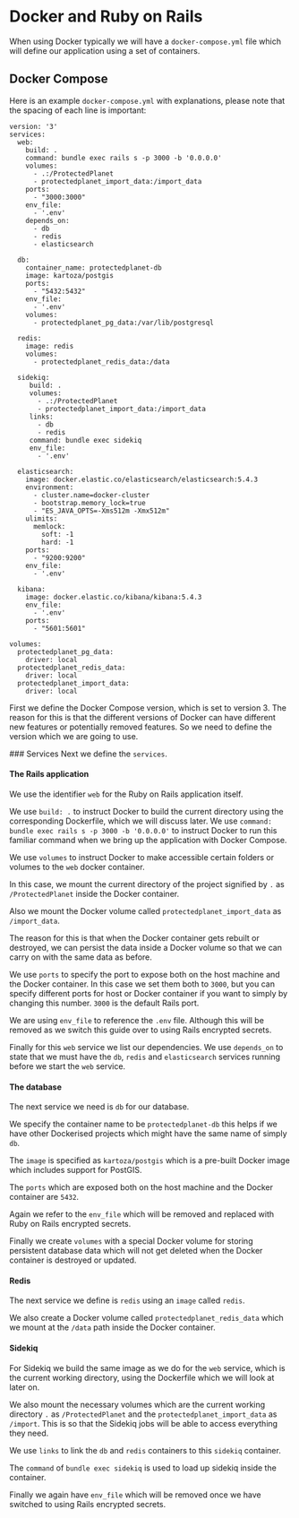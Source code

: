 # Docker and Ruby on Rails

When using Docker typically we will have a `docker-compose.yml` file which will define our application using a set of containers.

## Docker Compose
Here is an example `docker-compose.yml` with explanations, please note that the spacing of each line is important:

```
version: '3'
services:
  web:
    build: .
    command: bundle exec rails s -p 3000 -b '0.0.0.0'
    volumes:
      - .:/ProtectedPlanet
      - protectedplanet_import_data:/import_data
    ports:
      - "3000:3000"
    env_file:
      - '.env'
    depends_on:
      - db
      - redis
      - elasticsearch

  db:
    container_name: protectedplanet-db
    image: kartoza/postgis
    ports:
      - "5432:5432"
    env_file:
      - '.env'
    volumes:
      - protectedplanet_pg_data:/var/lib/postgresql

  redis:
    image: redis
    volumes:
      - protectedplanet_redis_data:/data

  sidekiq:
     build: .
     volumes:
       - .:/ProtectedPlanet
       - protectedplanet_import_data:/import_data
     links:
       - db
       - redis
     command: bundle exec sidekiq
     env_file:
       - '.env'

  elasticsearch:
    image: docker.elastic.co/elasticsearch/elasticsearch:5.4.3
    environment:
      - cluster.name=docker-cluster
      - bootstrap.memory_lock=true
      - "ES_JAVA_OPTS=-Xms512m -Xmx512m"
    ulimits:
      memlock:
        soft: -1
        hard: -1
    ports:
      - "9200:9200"
    env_file:
      - '.env'

  kibana:
    image: docker.elastic.co/kibana/kibana:5.4.3
    env_file:
      - '.env'
    ports:
      - "5601:5601"

volumes:
  protectedplanet_pg_data:
    driver: local
  protectedplanet_redis_data:
    driver: local
  protectedplanet_import_data:
    driver: local
```

First we define the Docker Compose version, which is set to version 3. The reason for this is that the different versions of Docker can have different new features or potentially removed features. So we need to define the version which we are going to use.

### Services
Next we define the `services`.

#### The Rails application
We use the identifier `web` for the Ruby on Rails application itself.

We use `build: .` to instruct Docker to build the current directory using the corresponding Dockerfile, which we will discuss later.
We use `command: bundle exec rails s -p 3000 -b '0.0.0.0'` to instruct Docker to run this familiar command when we bring up the application with Docker Compose.

We use `volumes` to instruct Docker to make accessible certain folders or volumes to the `web` docker container.

In this case, we mount the current directory of the project signified by `.` as `/ProtectedPlanet` inside the Docker container.

Also we mount the Docker volume called `protectedplanet_import_data` as `/import_data`.

The reason for this is that when the Docker container gets rebuilt or destroyed, we can persist the data inside a Docker volume so that we can carry on with the same data as before.

We use `ports` to specify the port to expose both on the host machine and the Docker container. In this case we set them both to `3000`, but you can specify different ports for host or Docker container if you want to simply by changing this number. `3000` is the default Rails port.

We are using `env_file` to reference the `.env` file. Although this will be removed as we switch this guide over to using Rails encrypted secrets.

Finally for this `web` service we list our dependencies. We use `depends_on` to state that we must have the `db`, `redis` and `elasticsearch` services running before we start the `web` service.

#### The database
The next service we need is `db` for our database.

We specify the container name to be `protectedplanet-db` this helps if we have other Dockerised projects which might have the same name of simply `db`.

The `image` is specified as `kartoza/postgis` which is a pre-built Docker image which includes support for PostGIS.

The `ports` which are exposed both on the host machine and the Docker container are `5432`.

Again we refer to the `env_file` which will be removed and replaced with Ruby on Rails encrypted secrets.

Finally we create `volumes` with a special Docker volume for storing persistent database data which will not get deleted when the Docker container is destroyed or updated.

#### Redis
The next service we define is `redis` using an `image` called `redis`.

We also create a Docker volume called `protectedplanet_redis_data` which we mount at the `/data` path inside the Docker container.

#### Sidekiq
For Sidekiq we build the same image as we do for the `web` service, which is the current working directory, using the Dockerfile which we will look at later on.

We also mount the necessary volumes which are the current working directory `.` as `/ProtectedPlanet` and the `protectedplanet_import_data` as `/import`. This is so that the Sidekiq jobs will be able to access everything they need.

We use `links` to link the `db` and `redis` containers to this `sidekiq` container.

The `command` of `bundle exec sidekiq` is used to load up sidekiq inside the container.

Finally we again have `env_file` which will be removed once we have switched to using Rails encrypted secrets.
